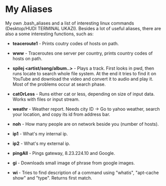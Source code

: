 My Aliases
==========

My own .bash_aliases and a list of interesting linux commands (Desktop/HUDI TERMINAL UKAZI).
Besides a lot of useful aliases, there are also a some interesting functions, such as:

* **teaceroute1** - Prints coutry codes of hosts on path.

* **www** - Traceroutes one server per country, prints country codes of hosts on path. 

* **spilej <artist/song/album..>** - Plays a track. First looks in pwd, then runs locate to search whole file system. At the end it tries to find it on YouTube and download the video and convert it to audio and play it. Most of the problems occur at search phase.

* **catOrLess** - Runs either cat or less, depending on size of input data. Works with files or input stream.

* **weathr <city id>** - Weather report. Needs city ID -> Go to yahoo weather, search your location, and copy its id from address bar.

* **noh** - How many people are on network beside you (number of hosts).

* **ip1** - What's my internal ip.

* **ip2** - What's my external ip.

* **pingAll** - Pings gateway, 8.23.224.10 and Google.

* **gi <phrase>** - Downloads small image of phrase from google images.

* **wi <command>** - Tries to find description of a command using "whatis", "apt-cache show" and "type". Returns first match.
